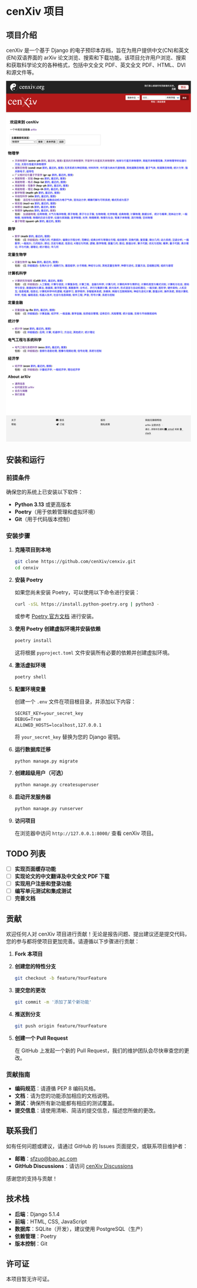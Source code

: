 # cenXiv 项目

## 项目介绍

cenXiv 是一个基于 Django 的电子预印本存档，旨在为用户提供中文(CN)和英文(EN)双语界面的 arXiv 论文浏览、搜索和下载功能。该项目允许用户浏览、搜索和获取科学论文的各种格式，包括中文全文 PDF、英文全文 PDF、HTML、DVI 和源文件等。

![首页截图](https://github.com/cenXiv/cenxiv/blob/main/pictures/cenXiv_home.png)

## 安装和运行

### 前提条件

确保您的系统上已安装以下软件：

- **Python 3.13** 或更高版本
- **Poetry**（用于依赖管理和虚拟环境）
- **Git**（用于代码版本控制）

### 安装步骤

1. **克隆项目到本地**

   ```bash
   git clone https://github.com/cenXiv/cenxiv.git
   cd cenxiv
   ```

2. **安装 Poetry**

   如果您尚未安装 Poetry，可以使用以下命令进行安装：

   ```bash
   curl -sSL https://install.python-poetry.org | python3 -
   ```

   或参考 [Poetry 官方文档](https://python-poetry.org/docs/#installation) 进行安装。

3. **使用 Poetry 创建虚拟环境并安装依赖**

   ```bash
   poetry install
   ```

   这将根据 `pyproject.toml` 文件安装所有必要的依赖并创建虚拟环境。

4. **激活虚拟环境**

   ```bash
   poetry shell
   ```

5. **配置环境变量**

   创建一个 `.env` 文件在项目根目录，并添加以下内容：

   ```dotenv
   SECRET_KEY=your_secret_key
   DEBUG=True
   ALLOWED_HOSTS=localhost,127.0.0.1
   ```

   将 `your_secret_key` 替换为您的 Django 密钥。

6. **运行数据库迁移**

   ```bash
   python manage.py migrate
   ```

7. **创建超级用户（可选）**

   ```bash
   python manage.py createsuperuser
   ```

8. **启动开发服务器**

   ```bash
   python manage.py runserver
   ```

9. **访问项目**

   在浏览器中访问 `http://127.0.0.1:8000/` 查看 cenXiv 项目。

## TODO 列表

- [ ] **实现页面缓存功能**
- [ ] **实现论文的中文翻译及中文全文 PDF 下载**
- [ ] **实现用户注册和登录功能**
- [ ] **编写单元测试和集成测试**
- [ ] **完善文档**

## 贡献

欢迎任何人对 cenXiv 项目进行贡献！无论是报告问题、提出建议还是提交代码，您的参与都将使项目更加完善。请遵循以下步骤进行贡献：

1. **Fork 本项目**

2. **创建您的特性分支**

   ```bash
   git checkout -b feature/YourFeature
   ```

3. **提交您的更改**

   ```bash
   git commit -m '添加了某个新功能'
   ```

4. **推送到分支**

   ```bash
   git push origin feature/YourFeature
   ```

5. **创建一个 Pull Request**

   在 GitHub 上发起一个新的 Pull Request，我们的维护团队会尽快审查您的更改。

### 贡献指南

- **编码规范**：请遵循 PEP 8 编码风格。
- **文档**：请为您的功能添加相应的文档说明。
- **测试**：确保所有新功能都有相应的测试覆盖。
- **提交信息**：请使用清晰、简洁的提交信息，描述您所做的更改。

## 联系我们

如有任何问题或建议，请通过 GitHub 的 Issues 页面提交，或联系项目维护者：

- **邮箱**：sfzuo@bao.ac.com
- **GitHub Discussions**：请访问 [cenXiv Discussions](https://github.com/cenXiv/cenxiv/discussions)

感谢您的支持与贡献！

## 技术栈

- **后端**：Django 5.1.4
- **前端**：HTML, CSS, JavaScript
- **数据库**：SQLite（开发），建议使用 PostgreSQL（生产）
- **依赖管理**：Poetry
- **版本控制**：Git

## 许可证

本项目暂无许可证。